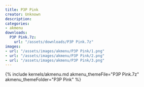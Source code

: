 ```yaml
---
title: P3P Pink
creator: Unknown
description: 
categories:
- akmenu
downloads:
  P3P Pink.7z:
    url: "/assets/downloads/P3P Pink.7z"
images:
- url: "/assets/images/akmenu/P3P Pink/1.png"
- url: "/assets/images/akmenu/P3P Pink/2.png"
- url: "/assets/images/akmenu/P3P Pink/3.png"
---
```


{% include kernels/akmenu.md akmenu_themeFile="P3P Pink.7z" akmenu_themeFolder="P3P Pink" %}
